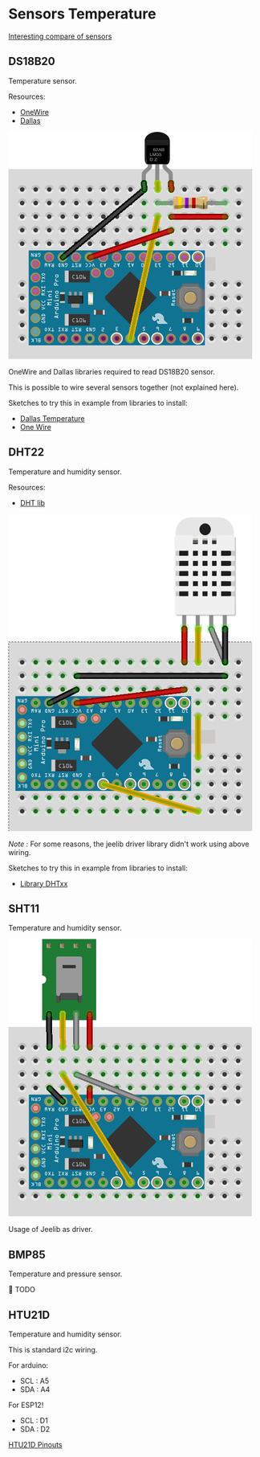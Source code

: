 # Sensors Temperature

[Interesting compare of sensors](https://blog.openenergymonitor.org/2016/07/HTU21D-Temperature-Humidity-sensor/)


## DS18B20

Temperature sensor.

Resources:
* [OneWire](http://www.pjrc.com/teensy/arduino_libraries/OneWire.zip)
* [Dallas](https://github.com/milesburton/Arduino-Temperature-Control-Library)

![wiring](res/ArduinoProMini33-sensor-DS18B20_bb.png?raw=true "Wiring DS18B20")

OneWire and Dallas libraries required to read DS18B20 sensor.

This is possible to wire several sensors together (not explained here).

Sketches to try this in example from libraries to install:
- [Dallas Temperature](libs/DallasTemperature.zip "Dallas Temperature")
- [One Wire](libs/OneWire.zip "One Wire")


## DHT22

Temperature and humidity sensor.

Resources:
* [DHT lib](https://github.com/markruys/arduino-DHT)

![wiring](res/ArduinoProMini33-RF-sensor-DHT22_bb.png?raw=true "Wiring DHT22")

_Note :_ For some reasons, the jeelib driver library didn't work using above wiring. 

Sketches to try this in example from libraries to install:
- [Library DHTxx](libs/arduino-DHT-master.zip "Library DHTxx")


## SHT11

Temperature and humidity sensor.

![wiring](res/ArduinoProMini33-RF-sensor-SHT11_bb.png?raw=true "Wiring SHT11")

Usage of Jeelib as driver.


## BMP85

Temperature and pressure sensor.

:bell: TODO


## HTU21D

Temperature and humidity sensor.

This is standard i2c wiring.

For arduino:
- SCL : A5
- SDA : A4

For ESP12!
- SCL : D1
- SDA : D2

[HTU21D Pinouts](https://learn.adafruit.com/adafruit-htu21d-f-temperature-humidity-sensor/wiring-and-test)

